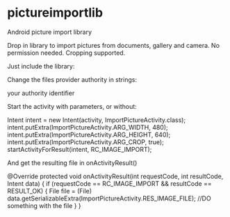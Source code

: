 # pictureimportlib
Android picture import library

Drop in library to import pictures from documents, gallery and camera. No permission needed. Cropping supported.

Just include the library:


Change the files provider authority in strings:

<string name="filesAuthority">your authority identifier</string>

Start the activity with parameters, or without:

Intent intent = new Intent(activity, ImportPictureActivity.class);
intent.putExtra(ImportPictureActivity.ARG_WIDTH, 480);
intent.putExtra(ImportPictureActivity.ARG_HEIGHT, 640);
intent.putExtra(ImportPictureActivity.ARG_CROP, true);
startActivityForResult(intent, RC_IMAGE_IMPORT);

And get the resulting file in onActivityResult()

@Override
protected void onActivityResult(int requestCode, int resultCode, Intent data) {
	if (requestCode == RC_IMAGE_IMPORT && resultCode == RESULT_OK) {
	 	File file = (File) data.getSerializableExtra(ImportPictureActivity.RES_IMAGE_FILE);
	 	//DO something with the file
 	}
}